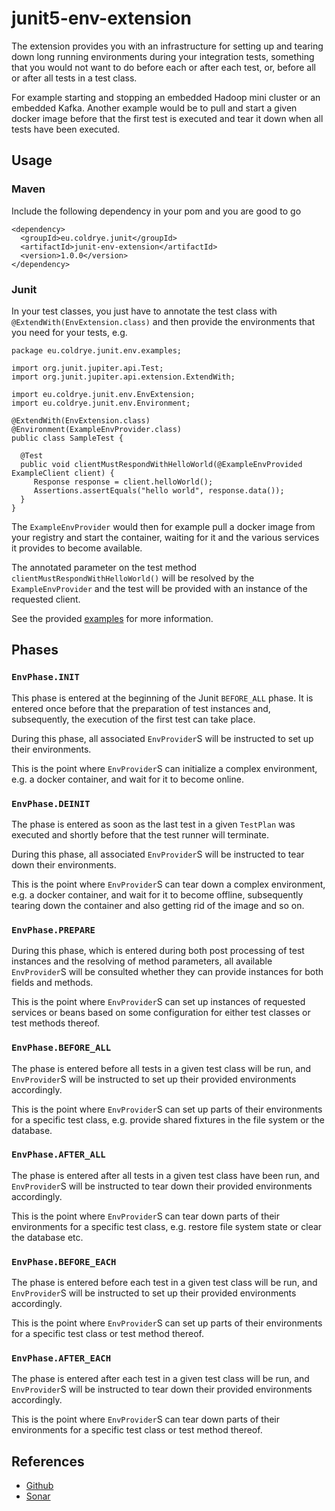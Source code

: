 # junit5-env-extension

The extension provides you with an infrastructure for setting up and tearing down long
running environments during your integration tests, something that you would not want
to do before each or after each test, or, before all or after all tests in a test class.

For example starting and stopping an embedded Hadoop mini cluster or an embedded Kafka.
Another example would be to pull and start a given docker image before that the first
test is executed and tear it down when all tests have been executed.

## Usage

### Maven

Include the following dependency in your pom and you are good to go

```
<dependency>
  <groupId>eu.coldrye.junit</groupId>
  <artifactId>junit-env-extension</artifactId>
  <version>1.0.0</version>
</dependency>
```

### Junit

In your test classes, you just have to annotate the test class with 
``@ExtendWith(EnvExtension.class)`` and then provide the environments
that you need for your tests, e.g.

```
package eu.coldrye.junit.env.examples;

import org.junit.jupiter.api.Test;
import org.junit.jupiter.api.extension.ExtendWith;

import eu.coldrye.junit.env.EnvExtension;
import eu.coldrye.junit.env.Environment;

@ExtendWith(EnvExtension.class)
@Environment(ExampleEnvProvider.class)
public class SampleTest {

  @Test
  public void clientMustRespondWithHelloWorld(@ExampleEnvProvided ExampleClient client) {
     Response response = client.helloWorld();
     Assertions.assertEquals("hello world", response.data());
  }
}
```

The ``ExampleEnvProvider`` would then for example pull a docker image from your registry
and start the container, waiting for it and the various services it provides to become
available.

The annotated parameter on the test method ``clientMustRespondWithHelloWorld()`` will be 
resolved by the ``ExampleEnvProvider`` and the test will be provided with an instance of
the requested client.

See the provided [examples](https://github.com/coldrye-java/junit-testing/tree/master/junit-env-extension/src/examples) 
for more information.

## Phases

### ``EnvPhase.INIT``

This phase is entered at the beginning of the Junit ``BEFORE_ALL`` phase. It is entered once
before that the preparation of test instances and, subsequently, the execution of the first test
can take place.

During this phase, all associated ``EnvProvider``S will be instructed to set up their environments.

This is the point where ``EnvProvider``S can initialize a complex environment, e.g. a docker
container, and wait for it to become online.

### ``EnvPhase.DEINIT``

The phase is entered as soon as the last test in a given ``TestPlan`` was executed and shortly
before that the test runner will terminate.

During this phase, all associated ``EnvProvider``S will be instructed to tear down their environments.

This is the point where ``EnvProvider``S can tear down a complex environment, e.g. a docker
container, and wait for it to become offline, subsequently tearing down the container and also
getting rid of the image and so on.

### ``EnvPhase.PREPARE``

During this phase, which is entered during both post processing of test instances and the resolving
of method parameters, all available ``EnvProvider``S will be consulted whether they can provide 
instances for both fields and methods.

This is the point where ``EnvProvider``S can set up instances of requested services or beans based
on some configuration for either test classes or test methods thereof.

### ``EnvPhase.BEFORE_ALL``

The phase is entered before all tests in a given test class will be run, and ``EnvProvider``S will be
instructed to set up their provided environments accordingly.

This is the point where ``EnvProvider``S can set up parts of their environments for a specific test class,
e.g. provide shared fixtures in the file system or the database.

### ``EnvPhase.AFTER_ALL``

The phase is entered after all tests in a given test class have been run, and ``EnvProvider``S will be
instructed to tear down their provided environments accordingly.

This is the point where ``EnvProvider``S can tear down parts of their environments for a specific test
class, e.g. restore file system state or clear the database etc.

### ``EnvPhase.BEFORE_EACH``

The phase is entered before each test in a given test class will be run, and ``EnvProvider``S will be
instructed to set up their provided environments accordingly.

This is the point where ``EnvProvider``S can set up parts of their environments for a specific test
class or test method thereof.

### ``EnvPhase.AFTER_EACH``

The phase is entered after each test in a given test class will be run, and ``EnvProvider``S will be
instructed to tear down their provided environments accordingly.

This is the point where ``EnvProvider``S can tear down parts of their environments for a specific test
class or test method thereof.


## References

- [Github](https://github.com/coldrye-java/junit-testing/tree/master/junit-env-extension)
- [Sonar](http://coldrye.eu:9000/dashboard?id=eu.coldrye.junit%3Ajunit-env-extension)
